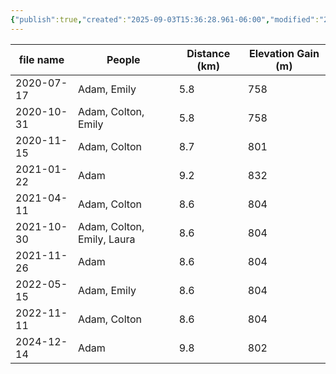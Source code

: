 ```yaml
---
{"publish":true,"created":"2025-09-03T15:36:28.961-06:00","modified":"2025-09-03T15:41:20.667-06:00","published":"2025-09-03T15:41:20.667-06:00","tags":["route"],"cssclasses":"","elevation":null,"region":"Bow Valley","location":null,"DWYT":null,"Kane":null}
---
```



| file name  |           People           | Distance (km) | Elevation Gain (m) |
| ---------- | -------------------------- | ------------- | ------------------ |
| 2020-07-17 |        Adam, Emily         |      5.8      |        758         |
| 2020-10-31 |    Adam, Colton, Emily     |      5.8      |        758         |
| 2020-11-15 |        Adam, Colton        |      8.7      |        801         |
| 2021-01-22 |            Adam            |      9.2      |        832         |
| 2021-04-11 |        Adam, Colton        |      8.6      |        804         |
| 2021-10-30 | Adam, Colton, Emily, Laura |      8.6      |        804         |
| 2021-11-26 |            Adam            |      8.6      |        804         |
| 2022-05-15 |        Adam, Emily         |      8.6      |        804         |
| 2022-11-11 |        Adam, Colton        |      8.6      |        804         |
| 2024-12-14 |            Adam            |      9.8      |        802         |